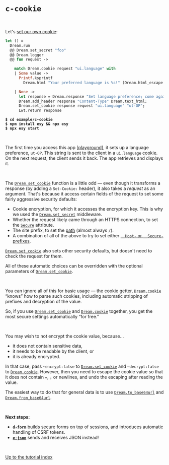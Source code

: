 # `c-cookie`

<br>

Let's [set our own cookie](https://aantron.github.io/dream/#cookies):

```ocaml
let () =
  Dream.run
  @@ Dream.set_secret "foo"
  @@ Dream.logger
  @@ fun request ->

    match Dream.cookie request "ui.language" with
    | Some value ->
      Printf.ksprintf
        Dream.html "Your preferred language is %s!" (Dream.html_escape value)

    | None ->
      let response = Dream.response "Set language preference; come again!" in
      Dream.add_header response "Content-Type" Dream.text_html;
      Dream.set_cookie response request "ui.language" "ut-OP";
      Lwt.return response
```

<pre><code><b>$ cd example/c-cookie</b>
<b>$ npm install esy && npx esy</b>
<b>$ npx esy start</b></code></pre>

<br>

The first time you access this app [[playground](http://dream.as/c-cookie)], it
sets up a language preference, `ut-OP`. This string is sent to the client in a
`ui.language` cookie. On the next request, the client sends it back. The app
retrieves and displays it.

<br>

The [`Dream.set_cookie`](https://aantron.github.io/dream/#val-set_cookie)
function is a little odd &mdash; even though it transforms a response (by
adding a `Set-Cookie:` header), it also takes a *request* as an argument.
That's because it access certain fields of the request to set some fairly
aggressive security defaults:

- Cookie encryption, for which it accesses the encryption key. This is why we
  used the
  [`Dream.set_secret`](https://aantron.github.io/dream/#val-set_secret)
  middleware.
- Whether the request likely came through an HTTPS connection, to set the
  [`Secure`](https://developer.mozilla.org/en-US/docs/Web/HTTP/Cookies#restrict_access_to_cookies)
  attribute.
- The site prefix, to set the
  [path](https://developer.mozilla.org/en-US/docs/Web/HTTP/Cookies#Path_attribute)
  (almost always `/`).
- A combination of all of the above to try to set either [`__Host-` or
  `__Secure-`
  prefixes](https://developer.mozilla.org/en-US/docs/Web/HTTP/Cookies#Cookie_prefixes).

[`Dream.set_cookie`](https://aantron.github.io/dream/#val-set_cookie) also sets
other security defaults, but doesn't need to check the request for them.

All of these automatic choices can be overridden with the optional parameters
of [`Dream.set_cookie`](https://aantron.github.io/dream/#val-set_cookie).

<br>

You can ignore all of this for basic usage &mdash; the cookie getter,
[`Dream.cookie`](https://aantron.github.io/dream/#val-cookie) “knows” how to
parse such cookies, including automatic stripping of prefixes and decryption of
the value.

So, if you use
[`Dream.set_cookie`](https://aantron.github.io/dream/#val-set_cookie) and
[`Dream.cookie`](https://aantron.github.io/dream/#val-cookie) together, you get
the most secure settings automatically “for free.”

<br>

You may wish to not encrypt the cookie value, because...

- it does not contain sensitive data,
- it needs to be readable by the client, or
- it is already encrypted.

In that case, pass `~encrypt:false` to
[`Dream.set_cookie`](https://aantron.github.io/dream/#val-set_cookie) and
`~decrypt:false` to
[`Dream.cookie`](https://aantron.github.io/dream/#val-cookie). However, then you
need to escape the cookie value so that it does not contain `=`, `;` or
newlines, and undo the escaping after reading the value.

The easiest way to do that for general data is to use
[`Dream.to_base64url`](https://aantron.github.io/dream/#val-to_base64url) and
[`Dream.from_base64url`](https://aantron.github.io/dream/#val-from_base64url).

<br>

**Next steps:**

- [**`d-form`**](../d-form#files) builds secure forms on top of sessions, and
  introduces automatic handling of CSRF tokens.
- [**`e-json`**](../e-json#files) sends and receives JSON instead!

<br>

[Up to the tutorial index](../#readme)
